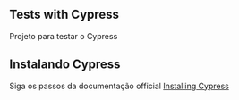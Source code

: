 ## Tests with Cypress

Projeto para testar o Cypress


## Instalando Cypress

Siga os passos da documentação official [Installing Cypress](https://docs.cypress.io/guides/getting-started/installing-cypress.html#Installing)
